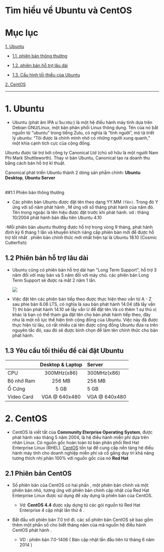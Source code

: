# Tìm hiều về Ubuntu và CentOS  

# Mục lục

[1. Ubuntu](#1)

- [1.1. phiên bản thông thường](#1.1)

- [1.2. phiên bản hỗ trợ lâu dài](#1.2)

- [1.3. Cấu hình tối thiểu của Ubuntu](#1.3)
  
[2. CentOS](#2)


---


<a name="1"></a>
# 1. Ubuntu

-	Ubuntu (phát âm IPA uːˈbuːntuː) là một hệ điều hành máy tính dựa trên Debian GNU/Linux, một bản phân phối Linux thông dụng. Tên của nó bắt nguồn từ “ubuntu” trong tiếng Zulu, có nghĩa là “tình người”, mô tả triết lý ubuntu: “Tôi được là chính mình nhờ có những người xung quanh,” một khía cạnh tích cực của cộng đồng.

Ubuntu được tài trợ bởi công ty Canonical Ltd (chủ sở hữu là một người Nam Phi Mark Shuttleworth).  Thay vì bán Ubuntu, Canonical tạo ra doanh thu bằng cách bán hỗ trợ kĩ thuật.

Canonical phát triển Ubuntu thành 2 dòng sản phẩm chính: **Ubuntu Desktop**, **Ubuntu Server**

<a name="1.1"></a>	
##1.1 Phiên bản thông thường 

-	Các phiên bản Ubuntu được đặt tên theo dạng YY.MM `(Tên)`. Trong đó Y ứng với số năm phát hành , M ứng với số tháng phát hành của năm đó. Tên trong ngoặc là tên hiệu được đặt trước khi phát hành.
	 vd : tháng 10/2004 phát hành bản đầu tiên Ubuntu 4.10

-Mỗi phiên bản ubuntu thường được hỗ trợ trong vòng 9 tháng, phát hành định kỳ 6 tháng 1 lần và khuyến khích nâng cấp phiên bản mới để được hỗ trợ tốt nhất . phiên bản chính thức mới nhất hiện tại là Ubuntu 18.10 (Cosmic Cutterfish)

<a name="1.1"></a>
## 1.2 Phiên bản hỗ trợ lâu dài

-	Ubuntu cũng có phiên bản hỗ trợ dài hạn "Long Term Support", hỗ trợ 3 năm đối với máy bàn và 5 năm đối với máy chủ. các phiên bản Long Term Support sẽ được ra mắt 2 năm 1 lần.

	![](https://sanvu88.net/wp-content/uploads/2018/07/ubuntu.png)

-	Việc đặt tên các phiên bản tiếp theo được thực hiện theo vần từ A - Z sau phie bản 6.06 LTS, có nghĩa là sau bản phát hành 14.04 (đã lấy vần T) thì bản phát hành 14.10 sẽ lấy vần U để đặt tên.Và có thêm 1 sự thú vị khác là bạn có thể tham gia đặt tên cho bản phát hành tiếp theo, đây như là một nỗ lực thể hiện tính cộng đồng của Ubuntu. Việc này đã được thực hiện từ lâu, có rất nhiều cái tên được cộng đồng Ubuntu đưa ra trên nguyên tắc đó, sau đó sẽ được bình chọn để làm tên chính thức cho bản phát hành.

<a name="1.3"></a>
## 1.3 Yêu cầu tối thiểu để cài đặt Ubuntu 

|          |Desktop & Laptop | Server      |
|:---------|:---------------:|:------------|
|CPU       |300MHz(x86)      |300MHz(x86)  |
|Bộ nhớ Ram|256 MB           |256 MB       |
| Ổ Cứng   |5 GB             |5 GB         |
|Video Card|VGA @ 640x480    |VGA @ 640x480|

# 2. CentOS 

-	CentOS là viết tắt của **Community Eterprise Operating System**, được phát hành vào tháng 5 năm 2004, là hệ điều hành miễn phí dựa trên nhân Linux. Có nguồn gốc hoàn toàn từ bản phân phối Red Hat Enterprise Linux (RHEL). [CentOS](https://www.centos.org/) tồn tại để cung cấp nền tảng hệ điều hành máy tính cho doanh nghiệp miễn phí và cố gắng duy trì khả năng tương thích nhị phân 100% với nguồn gốc của nó **Red Hat**

## 2.1 Phiên bản CentOS 

- Số phiên bản của CentOS có hai phần , một phiên bản chính và một phiên bản nhỏ, tương ứng với phiên bản chính cập nhật của Red Hat Enterprise Linux được sử dụng để xây dựng là phiên bản của CentOS.
	- 	Vd: **CentOS 4.4** được xây dựng từ các gói nguồn từ Red Hat Enterprise 4 cập nhật lần thứ 4 . 

- Bắt đầu với phiên bản 7.0 trở đi. các số phiên bản CentOS sẽ bao gồm thêm một phần số cho biết tháng năm của mã nguồn hệ điều hành CentOS phát hành .

	- VD : phiên bản 7.0-1406 ( Bản cập nhật lần đầu tiên từ tháng 6 năm 2014 )

